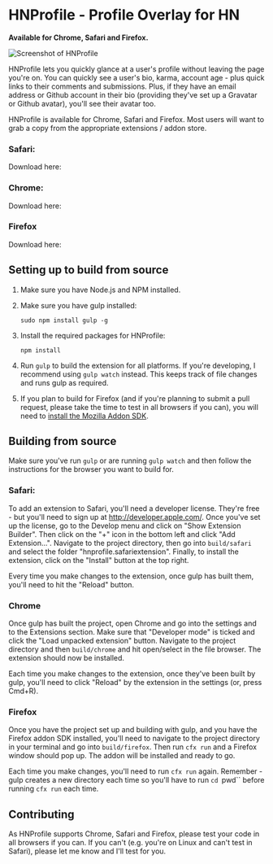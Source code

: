 # HNProfile - Profile Overlay for HN

**Available for Chrome, Safari and Firefox.**

![Screenshot of HNProfile](http://i.imgur.com/VROns8e.png)

HNProfile lets you quickly glance at a user's profile without leaving the page
you're on. You can quickly see a user's bio, karma, account age - plus quick
links to their comments and submissions. Plus, if they have an email address
or Github account in their bio (providing they've set up a Gravatar or Github
avatar), you'll see their avatar too.

HNProfile is available for Chrome, Safari and Firefox. Most users will want to
grab a copy from the appropriate extensions / addon store.

### Safari:

Download here:

### Chrome:

Download here:

### Firefox

Download here:

## Setting up to build from source

1. Make sure you have Node.js and NPM installed.

1. Make sure you have gulp installed:

    `sudo npm install gulp -g`

1. Install the required packages for HNProfile:

    `npm install`

1. Run `gulp` to build the extension for all platforms. If you're developing,
  I recommend using `gulp watch` instead. This keeps track of file changes
  and runs gulp as required.

1. If you plan to build for Firefox (and if you're planning to submit a pull
  request, please take the time to test in all browsers if you can), you will
  need to [install the Mozilla Addon SDK](https://developer.mozilla.org/en-US/Add-ons/SDK/Tutorials/Installation).

## Building from source
Make sure you've run `gulp` or are running `gulp watch` and then follow the
instructions for the browser you want to build for.

### Safari:
To add an extension to Safari, you'll need a developer license. They're free -
but you'll need to sign up at http://developer.apple.com/. Once you've set up
the license, go to the Develop menu and click on "Show Extension Builder". Then
click on the "+" icon in the bottom left and click "Add Extension...". Navigate
to the project directory, then go into `build/safari` and select the folder
"hnprofile.safariextension". Finally, to install the extension, click on the
"Install" button at the top right.

Every time you make changes to the extension, once gulp has built them, you'll
need to hit the "Reload" button.

### Chrome
Once gulp has built the project, open Chrome and go into the settings and to
the Extensions section. Make sure that "Developer mode" is ticked and click the
"Load unpacked extension" button. Navigate to the project directory and then
`build/chrome` and hit open/select in the file browser. The extension should
now be installed.

Each time you make changes to the extension, once they've been built by gulp,
you'll need to click "Reload" by the extension in the settings (or, press
Cmd+R).

### Firefox
Once you have the project set up and building with gulp, and you have the
Firefox addon SDK installed, you'll need to navigate to the project directory
in your terminal and go into `build/firefox`. Then run `cfx run` and a Firefox
window should pop up. The addon will be installed and ready to go.

Each time you make changes, you'll need to run `cfx run` again. Remember - gulp
creates a new directory each time so you'll have to run `cd `pwd`` before
running `cfx run` each time.

## Contributing

As HNProfile supports Chrome, Safari and Firefox, please test your code in all
browsers if you can. If you can't (e.g. you're on Linux and can't test in
Safari), please let me know and I'll test for you.
